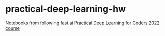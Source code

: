 # practical-deep-learning-hw

Notebooks from following [fast.ai Practical Deep Learning for Coders 2022 course](https://course.fast.ai/)
